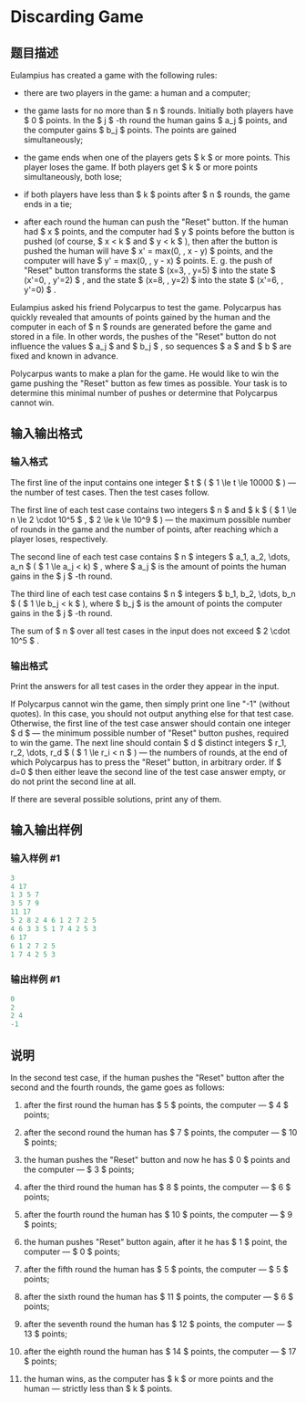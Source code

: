 # Discarding Game

## 题目描述

Eulampius has created a game with the following rules:

- there are two players in the game: a human and a computer;

- the game lasts for no more than $ n $ rounds. Initially both players have $ 0 $ points. In the $ j $ -th round the human gains $ a_j $ points, and the computer gains $ b_j $ points. The points are gained simultaneously;

- the game ends when one of the players gets $ k $ or more points. This player loses the game. If both players get $ k $ or more points simultaneously, both lose;

- if both players have less than $ k $ points after $ n $ rounds, the game ends in a tie;

- after each round the human can push the "Reset" button. If the human had $ x $ points, and the computer had $ y $ points before the button is pushed (of course, $ x < k $ and $ y < k $ ), then after the button is pushed the human will have $ x' = max(0, \, x - y) $ points, and the computer will have $ y' = max(0, \, y - x) $ points. E. g. the push of "Reset" button transforms the state $ (x=3, \, y=5) $ into the state $ (x'=0, \, y'=2) $ , and the state $ (x=8, \, y=2) $ into the state $ (x'=6, \, y'=0) $ .

Eulampius asked his friend Polycarpus to test the game. Polycarpus has quickly revealed that amounts of points gained by the human and the computer in each of $ n $ rounds are generated before the game and stored in a file. In other words, the pushes of the "Reset" button do not influence the values $ a_j $ and $ b_j $ , so sequences $ a $ and $ b $ are fixed and known in advance.

Polycarpus wants to make a plan for the game. He would like to win the game pushing the "Reset" button as few times as possible. Your task is to determine this minimal number of pushes or determine that Polycarpus cannot win.

## 输入输出格式

### 输入格式

The first line of the input contains one integer $ t $ ( $ 1 \le t \le 10000 $ ) — the number of test cases. Then the test cases follow.

The first line of each test case contains two integers $ n $ and $ k $ ( $ 1 \le n \le 2 \cdot 10^5 $ , $ 2 \le k \le 10^9 $ ) — the maximum possible number of rounds in the game and the number of points, after reaching which a player loses, respectively.

The second line of each test case contains $ n $ integers $ a_1, a_2, \dots, a_n $ ( $ 1 \le a_j < k) $ , where $ a_j $ is the amount of points the human gains in the $ j $ -th round.

The third line of each test case contains $ n $ integers $ b_1, b_2, \dots, b_n $ ( $ 1 \le b_j < k $ ), where $ b_j $ is the amount of points the computer gains in the $ j $ -th round.

The sum of $ n $ over all test cases in the input does not exceed $ 2 \cdot 10^5 $ .

### 输出格式

Print the answers for all test cases in the order they appear in the input.

If Polycarpus cannot win the game, then simply print one line "-1" (without quotes). In this case, you should not output anything else for that test case. Otherwise, the first line of the test case answer should contain one integer $ d $ — the minimum possible number of "Reset" button pushes, required to win the game. The next line should contain $ d $ distinct integers $ r_1, r_2, \dots, r_d $ ( $ 1 \le r_i < n $ ) — the numbers of rounds, at the end of which Polycarpus has to press the "Reset" button, in arbitrary order. If $ d=0 $ then either leave the second line of the test case answer empty, or do not print the second line at all.

If there are several possible solutions, print any of them.

## 输入输出样例

### 输入样例 #1

```cpp
3
4 17
1 3 5 7
3 5 7 9
11 17
5 2 8 2 4 6 1 2 7 2 5
4 6 3 3 5 1 7 4 2 5 3
6 17
6 1 2 7 2 5
1 7 4 2 5 3

```
### 输出样例 #1

```cpp
0
2
2 4
-1
```


## 说明

In the second test case, if the human pushes the "Reset" button after the second and the fourth rounds, the game goes as follows:

1. after the first round the human has $ 5 $ points, the computer — $ 4 $ points;

2. after the second round the human has $ 7 $ points, the computer — $ 10 $ points;

3. the human pushes the "Reset" button and now he has $ 0 $ points and the computer — $ 3 $ points;

4. after the third round the human has $ 8 $ points, the computer — $ 6 $ points;

5. after the fourth round the human has $ 10 $ points, the computer — $ 9 $ points;

6. the human pushes "Reset" button again, after it he has $ 1 $ point, the computer — $ 0 $ points;

7. after the fifth round the human has $ 5 $ points, the computer — $ 5 $ points;

8. after the sixth round the human has $ 11 $ points, the computer — $ 6 $ points;

9. after the seventh round the human has $ 12 $ points, the computer — $ 13 $ points;

10. after the eighth round the human has $ 14 $ points, the computer — $ 17 $ points;

11. the human wins, as the computer has $ k $ or more points and the human — strictly less than $ k $ points.

